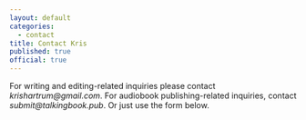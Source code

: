 ```yaml
---
layout: default
categories:
  - contact
title: Contact Kris
published: true
official: true
---
```



For writing and editing-related inquiries please contact _krishartrum@gmail.com_. For audiobook publishing-related inquiries, contact _submit@talkingbook.pub_. Or just use the form below.